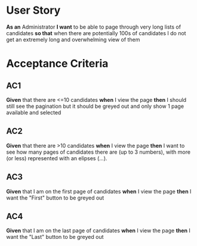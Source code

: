 # User Story

**As an** Administrator **I want** to be able to page through very long lists of candidates **so that** when there are potentially 100s of candidates I do not get an extremely long and overwhelming view of them

# Acceptance Criteria

## AC1

**Given** that there are <=10 candidates **when** I view the page **then** I should still see the pagination but it should be greyed out and only show 1 page available and selected

  ## AC2

**Given** that there are >10 candidates **when** I view the page **then** I want to see how many pages of candidates there are (up to 3 numbers), with more (or less) represented with an elipses (...).

## AC3

**Given** that I am on the first page of candidates **when** I view the page **then** I want the "First" button to be greyed out

## AC4

**Given** that I am on the last page of candidates **when** I view the page **then** I want the "Last" button to be greyed out